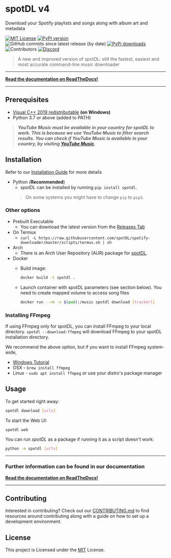 <!--- mdformat-toc start --slug=github --->

<!---
!!! IF EDITING THE README, ENSURE TO COPY THE WHOLE FILE TO index.md in `/docs/`
--->

# spotDL v4

Download your Spotify playlists and songs along with album art and metadata

[![MIT License](https://img.shields.io/github/license/spotdl/spotify-downloader?color=44CC11&style=flat-square)](https://github.com/spotDL/spotify-downloader/blob/master/LICENSE)
[![PyPI version](https://img.shields.io/pypi/pyversions/spotDL?color=%2344CC11&style=flat-square)](https://pypi.org/project/spotdl/)
![GitHub commits since latest release (by date)](https://img.shields.io/github/commits-since/spotDL/spotify-downloader/latest?color=44CC11&style=flat-square)
[![PyPi downloads](https://img.shields.io/pypi/dw/spotDL?label=downloads@pypi&color=344CC11&style=flat-square)](https://pypi.org/project/spotdl/)
![Contributors](https://img.shields.io/github/contributors/spotDL/spotify-downloader?style=flat-square)
[![Discord](https://img.shields.io/discord/771628785447337985?label=discord&logo=discord&style=flat-square)](https://discord.gg/xCa23pwJWY)

> A new and improved version of spotDL: still the fastest, easiest and most accurate
> command-line music downloader

______________________________________________________________________

**[Read the documentation on ReadTheDocs!](http://spotdl.rtfd.io/)**

______________________________________________________________________

## Prerequisites

- [Visual C++ 2019 redistributable](https://docs.microsoft.com/en-us/cpp/windows/latest-supported-vc-redist?view=msvc-170#visual-studio-2015-2017-2019-and-2022)
  **(on Windows)**
- Python 3.7 or above (added to PATH)

> **_YouTube Music must be available in your country for spotDL to work. This is because we use
> YouTube Music to filter search results. You can check if YouTube Music is available in your
> country, by visiting [YouTube Music](https://music.youtube.com)._**

## Installation

Refer to our [Installation Guide](https://spotdl.rtfd.io/en/latest/installation/) for more
details

- Python (**Recommended**)
  - _spotDL_ can be installed by running `pip install spotdl`.
  > On some systems you might have to change `pip` to `pip3`.

### Other options

- Prebuilt Executable
  - You can download the latest version from the
    [Releases Tab](https://github.com/spotDL/spotify-downloader/releases)
- On Termux
  - `curl -L https://raw.githubusercontent.com/spotDL/spotify-downloader/master/scripts/termux.sh | sh`
- Arch
  - There is an Arch User Repository (AUR) package for
    [spotDL](https://aur.archlinux.org/packages/python-spotdl/).
- Docker
  - Build image:

    ```bash
    docker build -t spotdl .
    ```

  - Launch container with spotDL parameters (see section below). You need to create mapped
    volume to access song files

    ```bash
    docker run --rm -v $(pwd):/music spotdl download [trackUrl]
    ```

### Installing FFmpeg

If using FFmpeg only for spotDL, you can install FFmpeg to your local directory.
`spotdl --download-ffmpeg` will download FFmpeg to your spotDL installation directory.

We recommend the above option, but if you want to install FFmpeg system-wide,

- [Windows Tutorial](https://windowsloop.com/install-ffmpeg-windows-10/)
- OSX - `brew install ffmpeg`
- Linux - `sudo apt install ffmpeg` or use your distro's package manager

## Usage

To get started right away:

```sh
spotdl download [urls]
```

To start the Web UI:

```sh
spotdl web
```

You can run _spotDL_ as a package if running it as a script doesn't work:

```sh
python -m spotdl [urls]
```

______________________________________________________________________

### Further information can be found in our documentation

**[Read the documentation on ReadTheDocs!](http://spotdl.rtfd.io/)**

______________________________________________________________________

## Contributing

Interested in contributing? Check out our [CONTRIBUTING.md](CONTRIBUTING) to find
resources around contributing along with a guide on how to set up a development environment.

## License

This project is Licensed under the [MIT](https://github.com/spotDL/spotify-downloader/blob/master/LICENSE) License.
